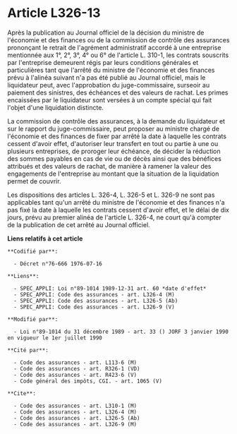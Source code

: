 # Article L326-13

Après la publication au Journal officiel de la décision du ministre de l'économie et des finances ou de la commission de
contrôle des assurances prononçant le retrait de l'agrément administratif accordé à une entreprise mentionnée aux 1°, 2°, 3°,
4° ou 6° de l'article L. 310-1, les contrats souscrits par l'entreprise demeurent régis par leurs conditions générales et
particulières tant que l'arrêté du ministre de l'économie et des finances prévu à l'alinéa suivant n'a pas été publié au
Journal officiel, mais le liquidateur peut, avec l'approbation du juge-commissaire, surseoir au paiement des sinistres, des
échéances et des valeurs de rachat. Les primes encaissées par le liquidateur sont versées à un compte spécial qui fait
l'objet d'une liquidation distincte.

La commission de contrôle des assurances, à la demande du liquidateur et sur le rapport du juge-commissaire, peut proposer au
ministre chargé de l'économie et des finances de fixer par arrêté la date à laquelle les contrats cessent d'avoir effet,
d'autoriser leur transfert en tout ou partie à une ou plusieurs entreprises, de proroger leur échéance, de décider la
réduction des sommes payables en cas de vie ou de décès ainsi que des bénéfices attribués et des valeurs de rachat, de
manière à ramener la valeur des engagements de l'entreprise au montant que la situation de la liquidation permet de couvrir.

Les dispositions des articles L. 326-4, L. 326-5 et L. 326-9 ne sont pas applicables tant qu'un arrêté du ministre de
l'économie et des finances n'a pas fixé la date à laquelle les contrats cessent d'avoir effet, et le délai de dix jours,
prévu au premier alinéa de l'article L. 326-4, ne court qu'à compter de la publication de cet arrêté au Journal officiel.

**Liens relatifs à cet article**

	**Codifié par**:

	  - Décret n°76-666 1976-07-16

	**Liens**:

	  - SPEC_APPLI: Loi n°89-1014 1989-12-31 art. 60 *date d'effet*
	  - SPEC_APPLI: Code des assurances - art. L326-4 (M)
	  - SPEC_APPLI: Code des assurances - art. L326-5 (Ab)
	  - SPEC_APPLI: Code des assurances - art. L326-9 (V)

	**Modifié par**:

	  - Loi n°89-1014 du 31 décembre 1989 - art. 33 () JORF 3 janvier 1990 en vigueur le 1er juillet 1990

	**Cité par**:

	  - Code des assurances - art. L113-6 (M)
	  - Code des assurances - art. R326-1 (VD)
	  - Code des assurances - art. R423-6 (V)
	  - Code général des impôts, CGI. - art. 1065 (V)

	**Cite**:

	  - Code des assurances - art. L310-1 (M)
	  - Code des assurances - art. L326-4 (M)
	  - Code des assurances - art. L326-5 (Ab)
	  - Code des assurances - art. L326-9 (M)
